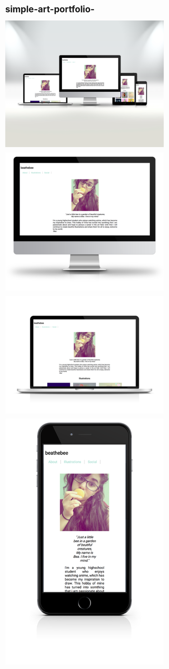 # simple-art-portfolio-

![](screenshots/BeatheBee.png "screenshot of landing page")

![](screenshots/Beathebee_largedesktop.png "screenshot of landing page")

![](screenshots/Beathebee_desktop.png "screenshot of landing page")

![](screenshots/Beathebee_mobile.png "screenshot of landing page")

